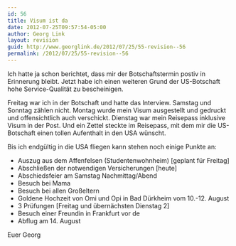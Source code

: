 ```yaml
---
id: 56
title: Visum ist da
date: 2012-07-25T09:57:54-05:00
author: Georg Link
layout: revision
guid: http://www.georglink.de/2012/07/25/55-revision--56
permalink: /2012/07/25/55-revision--56
---
```

Ich hatte ja schon berichtet, dass mir der Botschaftstermin postiv in Erinnerung bleibt. Jetzt habe ich einen weiteren Grund der US-Botschaft hohe Service-Qualität zu bescheinigen.

Freitag war ich in der Botschaft und hatte das Interview. Samstag und Sonntag zählen nicht. Montag wurde mein Visum ausgestellt und gedruckt und offensichtlich auch verschickt. Dienstag war mein Reisepass inklusive Visum in der Post. Und ein Zettel steckte im Reisepass, mit dem mir die US-Botschaft einen tollen Aufenthalt in den USA wünscht.

Bis ich endgültig in die USA fliegen kann stehen noch einige Punkte an:

  * Auszug aus dem Affenfelsen (Studentenwohnheim) [geplant für Freitag]
  * Abschließen der notwendigen Versicherungen [heute]
  * Abschiedsfeier am Samstag Nachmittag/Abend
  * Besuch bei Mama
  * Besuch bei allen Großeltern
  * Goldene Hochzeit von Omi und Opi in Bad Dürkheim vom 10.-12. August
  * 3 Prüfungen [Freitag und übernächsten Dienstag 2]
  * Besuch einer Freundin in Frankfurt vor de
  * Abflug am 14. August

Euer Georg